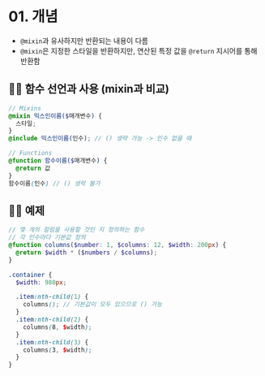 # 01. 개념

- `@mixin`과 유사하지만 반환되는 내용이 다름
- `@mixin`은 지정한 스타일을 반환하지만, 연산된 특정 값을 `@return` 지시어를 통해 반환함

## 👩‍💻 함수 선언과 사용 (mixin과 비교)

```scss
// Mixins
@mixin 믹스인이름($매개변수) {
  스타일;
}
@include 믹스인이름(인수); // () 생략 가능 -> 인수 없을 때

// Functions
@function 함수이름($매개변수) {
  @return 값
}
함수이름(인수) // () 생락 불가
```

## 👩‍💻 예제

```scss
// 몇 개의 컬럼을 사용할 것인 지 정의하는 함수
// 각 인수마다 기본값 정의
@function columns($number: 1, $columns: 12, $width: 200px) {
  @return $width * ($numbers / $columns);
}

.container {
  $width: 980px;

  .item:nth-child(1) {
    columns(); // 기본값이 모두 있으므로 () 가능
  }
  .item:nth-child(2) {
    columns(8, $width);
  }
  .item:nth-child(3) {
    columns(3, $width);
  }
}
```
